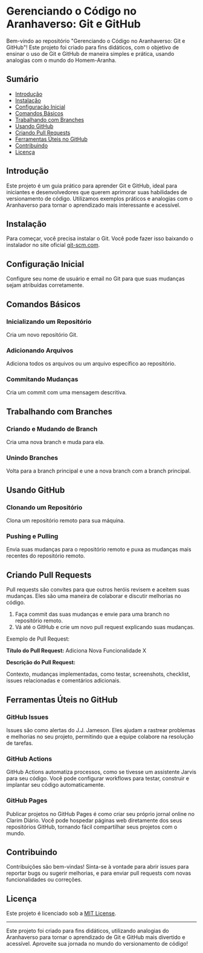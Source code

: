 # Gerenciando o Código no Aranhaverso: Git e GitHub

Bem-vindo ao repositório "Gerenciando o Código no Aranhaverso: Git e GitHub"! Este projeto foi criado para fins didáticos, com o objetivo de ensinar o uso de Git e GitHub de maneira simples e prática, usando analogias com o mundo do Homem-Aranha.

## Sumário

- [Introdução](#introdução)
- [Instalação](#instalação)
- [Configuração Inicial](#configuração-inicial)
- [Comandos Básicos](#comandos-básicos)
- [Trabalhando com Branches](#trabalhando-com-branches)
- [Usando GitHub](#usando-github)
- [Criando Pull Requests](#criando-pull-requests)
- [Ferramentas Úteis no GitHub](#ferramentas-úteis-no-github)
- [Contribuindo](#contribuindo)
- [Licença](#licença)

## Introdução

Este projeto é um guia prático para aprender Git e GitHub, ideal para iniciantes e desenvolvedores que querem aprimorar suas habilidades de versionamento de código. Utilizamos exemplos práticos e analogias com o Aranhaverso para tornar o aprendizado mais interessante e acessível.

## Instalação

Para começar, você precisa instalar o Git. Você pode fazer isso baixando o instalador no site oficial [git-scm.com](https://git-scm.com).

## Configuração Inicial

Configure seu nome de usuário e email no Git para que suas mudanças sejam atribuídas corretamente.

## Comandos Básicos

### Inicializando um Repositório

Cria um novo repositório Git.

### Adicionando Arquivos

Adiciona todos os arquivos ou um arquivo específico ao repositório.

### Commitando Mudanças

Cria um commit com uma mensagem descritiva.

## Trabalhando com Branches

### Criando e Mudando de Branch

Cria uma nova branch e muda para ela.

### Unindo Branches

Volta para a branch principal e une a nova branch com a branch principal.

## Usando GitHub

### Clonando um Repositório

Clona um repositório remoto para sua máquina.

### Pushing e Pulling

Envia suas mudanças para o repositório remoto e puxa as mudanças mais recentes do repositório remoto.

## Criando Pull Requests

Pull requests são convites para que outros heróis revisem e aceitem suas mudanças. Eles são uma maneira de colaborar e discutir melhorias no código.

1. Faça commit das suas mudanças e envie para uma branch no repositório remoto.
2. Vá até o GitHub e crie um novo pull request explicando suas mudanças.

Exemplo de Pull Request:

**Título do Pull Request:** Adiciona Nova Funcionalidade X

**Descrição do Pull Request:**

Contexto, mudanças implementadas, como testar, screenshots, checklist, issues relacionadas e comentários adicionais.

## Ferramentas Úteis no GitHub

### GitHub Issues

Issues são como alertas do J.J. Jameson. Eles ajudam a rastrear problemas e melhorias no seu projeto, permitindo que a equipe colabore na resolução de tarefas.

### GitHub Actions

GitHub Actions automatiza processos, como se tivesse um assistente Jarvis para seu código. Você pode configurar workflows para testar, construir e implantar seu código automaticamente.

### GitHub Pages

Publicar projetos no GitHub Pages é como criar seu próprio jornal online no Clarim Diário. Você pode hospedar páginas web diretamente dos seus repositórios GitHub, tornando fácil compartilhar seus projetos com o mundo.

## Contribuindo

Contribuições são bem-vindas! Sinta-se à vontade para abrir issues para reportar bugs ou sugerir melhorias, e para enviar pull requests com novas funcionalidades ou correções.

## Licença

Este projeto é licenciado sob a [MIT License](LICENSE).

---

Este projeto foi criado para fins didáticos, utilizando analogias do Aranhaverso para tornar o aprendizado de Git e GitHub mais divertido e acessível. Aproveite sua jornada no mundo do versionamento de código!
